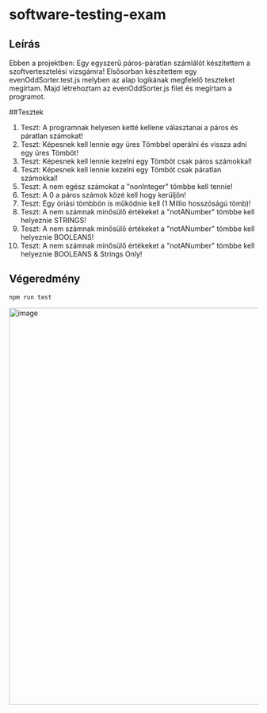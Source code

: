 # software-testing-exam
## Leírás 
Ebben a projektben: Egy egyszerű páros-páratlan számlálót készítettem a szoftvertesztelési vizsgámra! 
Elsősorban készítettem egy evenOddSorter.test.js melyben az alap logikának megfelelő teszteket megírtam.
Majd létrehoztam az evenOddSorter.js filet és megírtam a programot.

##Tesztek 
1. Teszt: A programnak helyesen ketté kellene választanai a páros és páratlan számokat! 
2. Teszt: Képesnek kell lennie egy üres Tömbbel operálni és vissza adni egy üres Tömböt!
3. Teszt: Képesnek kell lennie kezelni egy Tömböt csak páros számokkal! 
4. Teszt: Képesnek kell lennie kezelni egy Tömböt csak páratlan számokkal! 
5. Teszt: A nem egész számokat a "nonInteger" tömbbe kell tennie!
6. Teszt: A 0 a páros számok közé kell hogy kerüljön!
7. Teszt: Egy óriási tömbbön is működnie kell (1 Millio hosszóságú tömb)!
8. Teszt: A nem számnak minősülő értékeket a "notANumber" tömbbe kell helyeznie STRINGS!
9. Teszt: A nem számnak minősülő értékeket a "notANumber" tömbbe kell helyeznie BOOLEANS!
10. Teszt:  A nem számnak minősülő értékeket a "notANumber" tömbbe kell helyeznie BOOLEANS & Strings Only!

## Végeredmény
```
npm run test
```

<img width="800" alt="image" src="https://github.com/theCodeDesigner/softwear-testing-exam/assets/130493030/33b50f21-dab3-416f-ac7f-8687420deef5">
